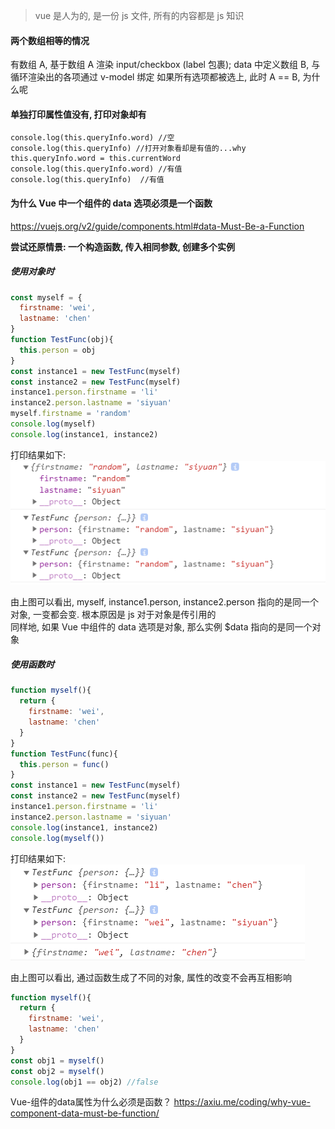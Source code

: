> vue 是人为的, 是一份 js 文件, 所有的内容都是 js 知识

#### 两个数组相等的情况

有数组 A, 基于数组 A 渲染 input/checkbox (label 包裹); data 中定义数组 B, 与循环渲染出的各项通过 v-model 绑定
如果所有选项都被选上, 此时 A == B, 为什么呢

#### 单独打印属性值没有, 打印对象却有
```
console.log(this.queryInfo.word) //空
console.log(this.queryInfo) //打开对象看却是有值的...why
this.queryInfo.word = this.currentWord   
console.log(this.queryInfo.word) //有值
console.log(this.queryInfo)  //有值
```

#### 为什么 Vue 中一个组件的 data 选项必须是一个函数

https://vuejs.org/v2/guide/components.html#data-Must-Be-a-Function

**尝试还原情景: 一个构造函数, 传入相同参数, 创建多个实例**
<!-- vue 的子组件应该是 Vue.extends() 构建的, 和创造插件的情况一样, 这个之后研究了再补充 -->
##### 使用对象时 
```js
const myself = {
  firstname: 'wei',
  lastname: 'chen'
}
function TestFunc(obj){
  this.person = obj
}
const instance1 = new TestFunc(myself)
const instance2 = new TestFunc(myself)
instance1.person.firstname = 'li'
instance2.person.lastname = 'siyuan'
myself.firstname = 'random'
console.log(myself)
console.log(instance1, instance2)
```
打印结果如下:  
![](./img/wonder1.png)

由上图可以看出, myself, instance1.person, instance2.person 指向的是同一个对象, 一变都会变. 根本原因是 js 对于对象是传引用的   
同样地, 如果 Vue 中组件的 data 选项是对象, 那么实例 $data 指向的是同一个对象
<!-- ; 也因此, new Vue() 中可以使用对象, 因为根实例只有一个 -->

##### 使用函数时
```js
function myself(){
  return {
    firstname: 'wei',
    lastname: 'chen'
  }
}
function TestFunc(func){
  this.person = func()
}
const instance1 = new TestFunc(myself)
const instance2 = new TestFunc(myself)
instance1.person.firstname = 'li'
instance2.person.lastname = 'siyuan'  
console.log(instance1, instance2)
console.log(myself())
```
打印结果如下:  
![](./img/wonder2.png)

由上图可以看出, 通过函数生成了不同的对象, 属性的改变不会再互相影响
```js
function myself(){
  return {
    firstname: 'wei',
    lastname: 'chen'
  }
}
const obj1 = myself()
const obj2 = myself()
console.log(obj1 == obj2) //false
```

Vue-组件的data属性为什么必须是函数？ https://axiu.me/coding/why-vue-component-data-must-be-function/